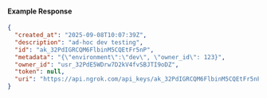 <!-- Code generated for API Clients. DO NOT EDIT. -->

#### Example Response

```json
{
  "created_at": "2025-09-08T10:07:39Z",
  "description": "ad-hoc dev testing",
  "id": "ak_32PdIGRCQM6FlbinM5CQEtFr5nP",
  "metadata": "{\"environment\":\"dev\", \"owner_id\": 123}",
  "owner_id": "usr_32PdE5WDrw7D2kV4fvSBJTI9oDZ",
  "token": null,
  "uri": "https://api.ngrok.com/api_keys/ak_32PdIGRCQM6FlbinM5CQEtFr5nP"
}
```
